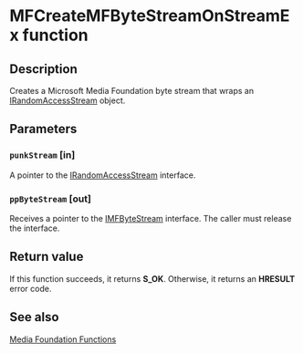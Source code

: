 # MFCreateMFByteStreamOnStreamEx function

## Description

Creates a Microsoft Media Foundation byte stream that wraps an [IRandomAccessStream](https://learn.microsoft.com/previous-versions/hh438400(v=vs.85)) object.

## Parameters

### `punkStream` [in]

A pointer to the [IRandomAccessStream](https://learn.microsoft.com/previous-versions/hh438400(v=vs.85)) interface.

### `ppByteStream` [out]

Receives a pointer to the [IMFByteStream](https://learn.microsoft.com/windows/desktop/api/mfobjects/nn-mfobjects-imfbytestream) interface. The caller must release the interface.

## Return value

If this function succeeds, it returns **S_OK**. Otherwise, it returns an **HRESULT** error code.

## See also

[Media Foundation Functions](https://learn.microsoft.com/windows/desktop/medfound/media-foundation-functions)